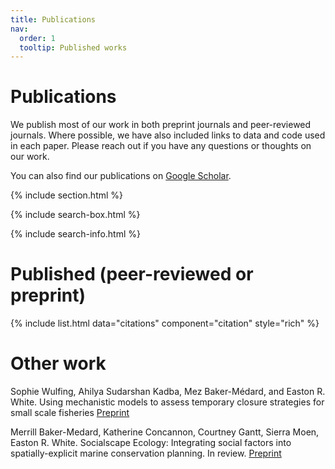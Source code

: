 ```yaml
---
title: Publications
nav:
  order: 1
  tooltip: Published works
---
```


# <i class="fas fa-microscope"></i>Publications

We publish most of our work in both preprint journals and peer-reviewed journals. Where possible, we have also included links to data and code used in each paper. Please reach out if you have any questions or thoughts on our work. 

You can also find our publications on [Google Scholar](https://scholar.google.com/citations?hl=en&user=N7onVOEAAAAJ).

{% include section.html %}




{% include search-box.html %}

{% include search-info.html %}


# Published (peer-reviewed or preprint)

{% include list.html data="citations" component="citation" style="rich" %}



# Other work

Sophie Wulfing, Ahilya Sudarshan Kadba, Mez Baker-Médard, and Easton R. White. Using mechanistic models to assess temporary closure strategies for small scale fisheries [Preprint](https://www.biorxiv.org/content/10.1101/2023.04.28.537864v1)

Merrill Baker-Medard, Katherine Concannon, Courtney Gantt, Sierra Moen, Easton R. White. Socialscape Ecology: Integrating social factors into spatially-explicit marine conservation planning. In review. [Preprint](https://osf.io/preprints/socarxiv/m2kqa)
